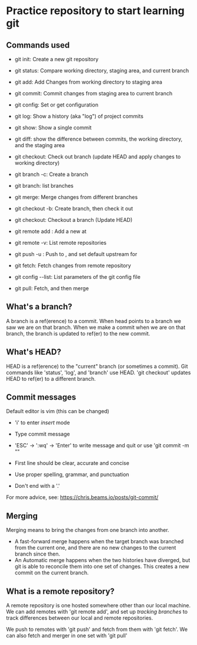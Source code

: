 # Practice repository to start learning git

## Commands used

- git init: Create a new git repository
- git status: Compare working directory, staging area, and current branch
- git add: Add Changes from working directory to staging area
- git commit: Commit changes from staging area to current branch
- git config: Set or get configuration

- git log: Show a history (aka "log") of project commits
- git show: Show a single commit
- git diff: show the difference between commits, the working directory, and the staging area
- git checkout: Check out branch (update HEAD and apply changes to working directory)
- git branch -c: Create a branch
- git branch: list branches
- git merge: Merge changes from different branches
- git checkout -b: Create branch, then check it out
- git checkout: Checkout a branch (Update HEAD)
- git remote add <remote> <url>: Add a new <remote> at <url>
- git remote -v: List remote repositories
- git push -u <remote> <branch>: Push <branch> to <remote>, and set default upstream for <branch>
- git fetch: Fetch changes from remote repository
- git config --list: List parameters of the git config file
- git pull: Fetch, and then merge

## What's a branch?

A branch is a ref(erence) to a commit.  When head points to a branch we saw we are on that branch.  When we make a commit when we are on that branch, the branch is updated to ref(er) to the new commit.

## What's HEAD?

HEAD is a ref(erence) to the "current" branch (or sometimes a commit).  Git commands like 'status', 'log', and 'branch' use HEAD. 'git checkout' updates HEAD to ref(er) to a different branch.

## Commit messages

Default editor is vim (this can be changed)
  - 'i' to enter *insert* mode
  - Type commit message
  - 'ESC' -> ':wq' -> 'Enter' to write message and quit
or use 'git commit -m "<message>"

- First line should be clear, accurate and concise
- Use proper spelling, grammar, and punctuation
- Don't end with a '.'

For more advice, see: https://chris.beams.io/posts/git-commit/

## Merging

Merging means to bring the changes from one branch into another.

- A fast-forward merge happens when the target branch was branched from the current one, and there are no new changes to the current branch since then.
- An Automatic merge happens when the two histories have diverged, but git is able to reconcile them into one set of changes.  This creates a new commit on the current branch.


## What is a remote repository?

A remote repository is one hosted somewhere other than our local machine.  We can add remotes with 'git remote add', and set up *tracking branches* to track differences between our local and remote repositories.

We push to remotes with 'git push' and fetch from them with 'git fetch'. We can also fetch and merger in one set with 'git pull'